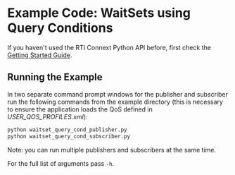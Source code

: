 # Example Code:  WaitSets using Query Conditions

If you haven't used the RTI Connext Python API before, first check the
[Getting Started Guide](https://community.rti.com/static/documentation/connext-dds/7.0.0/doc/manuals/connext_dds_professional/getting_started_guide/index.html).

## Running the Example

In two separate command prompt windows for the publisher and subscriber run the
following commands from the example directory (this is necessary to ensure the
application loads the QoS defined in *USER_QOS_PROFILES.xml*):

```sh
python waitset_query_cond_publisher.py
python waitset_query_cond_subscriber.py
```

Note: you can run multiple publishers and subscribers at the same time.

For the full list of arguments pass `-h`.
